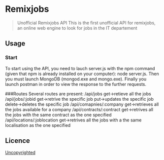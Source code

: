 # Remixjobs

> Unofficial Remixjobs API
This is the first unofficial API for remixjobs, an online web engine to look for 
jobs in the IT departement

## Usage
### Start
To start using the API, you need to lauch server.js with the npm command (given that npm
is already installed on your computer): node server.js.
Then you must launch MongoDB (mongod.exe and mongo.exe).
Finally you launch postman in order to view the response to the further requests.

###Routes
Several routes are present:
/api/jobs
  get->retieve all the jobs
/api/jobs/:jobid
  get->retrive the specific job
  put->updates the specific job
  delete->deletes the specific job
/api/comapnies/:company
  get->retrieves all the jobs available for a company
/api/contracts/:contract
  get->retrives all the jobs with the same contract as the one specified
/api/locations/:joblocation
  get->retrives all the jobs with a the same localisation as the one specified

## Licence

[Uncopyrighted](http://zenhabits.net/uncopyright/)
